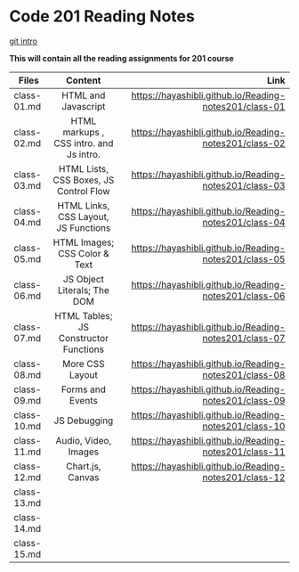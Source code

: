  # Code 201 Reading Notes
 [git intro](https://hayashibli.github.io/Reading-notes201/) 

 **This will contain all the reading assignments for 201 course**

|     Files    |              Content                   |                       Link                             |
|  ----------  |          :------------:                |                      ------:                           |
| class-01.md  | HTML and Javascript                    | https://hayashibli.github.io/Reading-notes201/class-01 |
| class-02.md  | HTML markups , CSS intro. and Js intro.| https://hayashibli.github.io/Reading-notes201/class-02 |
| class-03.md  | HTML Lists, CSS Boxes, JS Control Flow | https://hayashibli.github.io/Reading-notes201/class-03 |               
| class-04.md  | HTML Links, CSS Layout, JS Functions   | https://hayashibli.github.io/Reading-notes201/class-04 |
| class-05.md  | HTML Images; CSS Color & Text          | https://hayashibli.github.io/Reading-notes201/class-05 |
| class-06.md  | JS Object Literals; The DOM            | https://hayashibli.github.io/Reading-notes201/class-06 |
| class-07.md  | HTML Tables; JS Constructor Functions  | https://hayashibli.github.io/Reading-notes201/class-07 |
| class-08.md  | More CSS Layout                        | https://hayashibli.github.io/Reading-notes201/class-08 |
| class-09.md  | Forms and Events                       | https://hayashibli.github.io/Reading-notes201/class-09 |
| class-10.md  | JS Debugging                           | https://hayashibli.github.io/Reading-notes201/class-10 |
| class-11.md  | Audio, Video, Images                   | https://hayashibli.github.io/Reading-notes201/class-11 |
| class-12.md  | Chart.js, Canvas                       | https://hayashibli.github.io/Reading-notes201/class-12 | 
| class-13.md  |                                        |                                                        |
| class-14.md  |                                        |                                                        |
| class-15.md  |                                        |                                                        |
